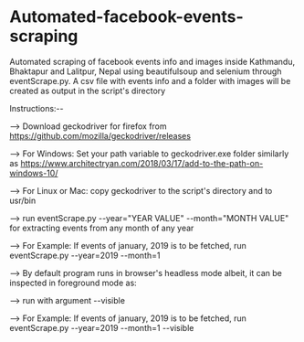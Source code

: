 # Automated-facebook-events-scraping
Automated scraping of facebook events info and images inside Kathmandu, Bhaktapur and Lalitpur, Nepal using beautifulsoup and selenium through eventScrape.py. A csv file with events info and a folder with images will be created as output in the script's directory

Instructions:--

--> Download geckodriver for firefox from https://github.com/mozilla/geckodriver/releases

--> For Windows: Set your path variable to geckodriver.exe folder similarly as https://www.architectryan.com/2018/03/17/add-to-the-path-on-windows-10/

--> For Linux or Mac: copy geckodriver to the script's directory and to usr/bin

--> run eventScrape.py --year="YEAR VALUE" --month="MONTH VALUE" for extracting events from any month of any year

--> For Example: If events of january, 2019 is to be fetched, run eventScrape.py --year=2019 --month=1

--> By default program runs in browser's headless mode albeit, it can be inspected in foreground mode as:

--> run with argument --visible

--> For Example: If events of january, 2019 is to be fetched, run eventScrape.py --year=2019 --month=1 --visible
